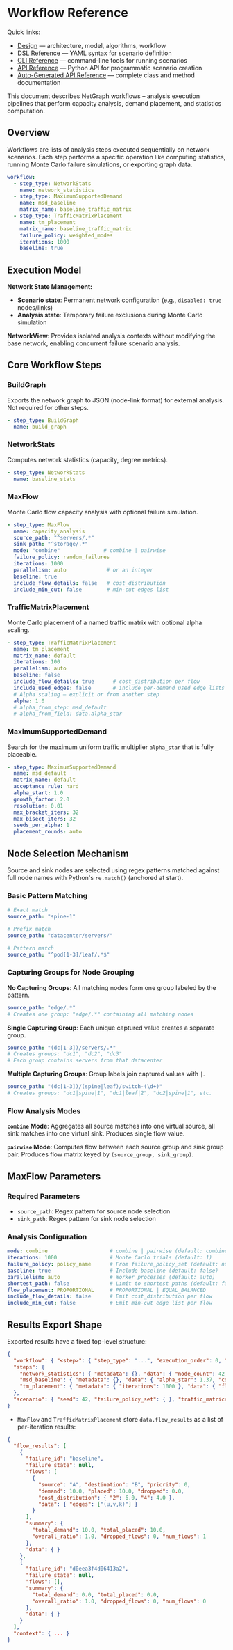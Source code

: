 # Workflow Reference

Quick links:

- [Design](design.md) — architecture, model, algorithms, workflow
- [DSL Reference](dsl.md) — YAML syntax for scenario definition
- [CLI Reference](cli.md) — command-line tools for running scenarios
- [API Reference](api.md) — Python API for programmatic scenario creation
- [Auto-Generated API Reference](api-full.md) — complete class and method documentation

This document describes NetGraph workflows – analysis execution pipelines that perform capacity analysis, demand placement, and statistics computation.

## Overview

Workflows are lists of analysis steps executed sequentially on network scenarios. Each step performs a specific operation like computing statistics, running Monte Carlo failure simulations, or exporting graph data.

```yaml
workflow:
  - step_type: NetworkStats
    name: network_statistics
  - step_type: MaximumSupportedDemand
    name: msd_baseline
    matrix_name: baseline_traffic_matrix
  - step_type: TrafficMatrixPlacement
    name: tm_placement
    matrix_name: baseline_traffic_matrix
    failure_policy: weighted_modes
    iterations: 1000
    baseline: true
```

## Execution Model

**Network State Management:**

- **Scenario state**: Permanent network configuration (e.g., `disabled: true` nodes/links)
- **Analysis state**: Temporary failure exclusions during Monte Carlo simulation

**NetworkView**: Provides isolated analysis contexts without modifying the base network, enabling concurrent failure scenario analysis.

## Core Workflow Steps

### BuildGraph

Exports the network graph to JSON (node-link format) for external analysis. Not required for other steps.

```yaml
- step_type: BuildGraph
  name: build_graph
```

### NetworkStats

Computes network statistics (capacity, degree metrics).

```yaml
- step_type: NetworkStats
  name: baseline_stats
```

### MaxFlow

Monte Carlo flow capacity analysis with optional failure simulation.

```yaml
- step_type: MaxFlow
  name: capacity_analysis
  source_path: "^servers/.*"
  sink_path: "^storage/.*"
  mode: "combine"              # combine | pairwise
  failure_policy: random_failures
  iterations: 1000
  parallelism: auto             # or an integer
  baseline: true
  include_flow_details: false   # cost_distribution
  include_min_cut: false        # min-cut edges list
```

### TrafficMatrixPlacement

Monte Carlo placement of a named traffic matrix with optional alpha scaling.

```yaml
- step_type: TrafficMatrixPlacement
  name: tm_placement
  matrix_name: default
  iterations: 100
  parallelism: auto
  baseline: false
  include_flow_details: true      # cost_distribution per flow
  include_used_edges: false       # include per-demand used edge lists
  # Alpha scaling – explicit or from another step
  alpha: 1.0
  # alpha_from_step: msd_default
  # alpha_from_field: data.alpha_star
```

### MaximumSupportedDemand

Search for the maximum uniform traffic multiplier `alpha_star` that is fully placeable.

```yaml
- step_type: MaximumSupportedDemand
  name: msd_default
  matrix_name: default
  acceptance_rule: hard
  alpha_start: 1.0
  growth_factor: 2.0
  resolution: 0.01
  max_bracket_iters: 32
  max_bisect_iters: 32
  seeds_per_alpha: 1
  placement_rounds: auto
```

## Node Selection Mechanism

Source and sink nodes are selected using regex patterns matched against full node names with Python's `re.match()` (anchored at start).

### Basic Pattern Matching

```yaml
# Exact match
source_path: "spine-1"

# Prefix match
source_path: "datacenter/servers/"

# Pattern match
source_path: "^pod[1-3]/leaf/.*$"
```

### Capturing Groups for Node Grouping

**No Capturing Groups**: All matching nodes form one group labeled by the pattern.

```yaml
source_path: "edge/.*"
# Creates one group: "edge/.*" containing all matching nodes
```

**Single Capturing Group**: Each unique captured value creates a separate group.

```yaml
source_path: "(dc[1-3])/servers/.*"
# Creates groups: "dc1", "dc2", "dc3"
# Each group contains servers from that datacenter
```

**Multiple Capturing Groups**: Group labels join captured values with `|`.

```yaml
source_path: "(dc[1-3])/(spine|leaf)/switch-(\d+)"
# Creates groups: "dc1|spine|1", "dc1|leaf|2", "dc2|spine|1", etc.
```

### Flow Analysis Modes

**`combine` Mode**: Aggregates all source matches into one virtual source, all sink matches into one virtual sink. Produces single flow value.

**`pairwise` Mode**: Computes flow between each source group and sink group pair. Produces flow matrix keyed by `(source_group, sink_group)`.

## MaxFlow Parameters

### Required Parameters

- `source_path`: Regex pattern for source node selection
- `sink_path`: Regex pattern for sink node selection

### Analysis Configuration

```yaml
mode: combine                    # combine | pairwise (default: combine)
iterations: 1000                 # Monte Carlo trials (default: 1)
failure_policy: policy_name      # From failure_policy_set (default: null)
baseline: true                   # Include baseline (default: false)
parallelism: auto                # Worker processes (default: auto)
shortest_path: false             # Limit to shortest paths (default: false)
flow_placement: PROPORTIONAL     # PROPORTIONAL | EQUAL_BALANCED
include_flow_details: false      # Emit cost_distribution per flow
include_min_cut: false           # Emit min-cut edge list per flow
```

## Results Export Shape

Exported results have a fixed top-level structure:

```json
{
  "workflow": { "<step>": { "step_type": "...", "execution_order": 0, "step_name": "..." } },
  "steps": {
    "network_statistics": { "metadata": {}, "data": { "node_count": 42, "link_count": 84 } },
    "msd_baseline": { "metadata": {}, "data": { "alpha_star": 1.37, "context": {"matrix_name": "baseline_traffic_matrix"} } },
    "tm_placement": { "metadata": { "iterations": 1000 }, "data": { "flow_results": [ { "flows": [], "summary": {} } ], "context": {"matrix_name": "baseline_traffic_matrix"} } }
  },
  "scenario": { "seed": 42, "failure_policy_set": { }, "traffic_matrices": { } }
}
```

- `MaxFlow` and `TrafficMatrixPlacement` store `data.flow_results` as a list of per-iteration results:

```json
{
  "flow_results": [
    {
      "failure_id": "baseline",
      "failure_state": null,
      "flows": [
        {
          "source": "A", "destination": "B", "priority": 0,
          "demand": 10.0, "placed": 10.0, "dropped": 0.0,
          "cost_distribution": { "2": 6.0, "4": 4.0 },
          "data": { "edges": ["(u,v,k)"] }
        }
      ],
      "summary": {
        "total_demand": 10.0, "total_placed": 10.0,
        "overall_ratio": 1.0, "dropped_flows": 0, "num_flows": 1
      },
      "data": { }
    },
    {
      "failure_id": "d0eea3f4d06413a2",
      "failure_state": null,
      "flows": [],
      "summary": {
        "total_demand": 0.0, "total_placed": 0.0,
        "overall_ratio": 1.0, "dropped_flows": 0, "num_flows": 0
      },
      "data": { }
    }
  ],
  "context": { ... }
}
```
